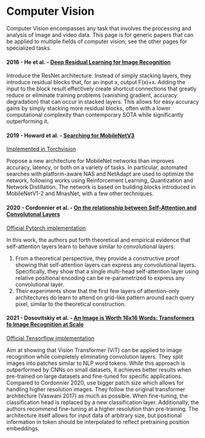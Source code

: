 # Computer Vision

Computer Vision encompasses any task that involves the processing and analysis of image and video data.
This page is for generic papers that can be applied to multiple fields of computer vision; see the other pages for specialized tasks.

#### 2016 - He et al. - [Deep Residual Learning for Image Recognition](https://arxiv.org/abs/1512.03385)

Introduce the ResNet architecture. Instead of simply stacking layers, they introduce residual blocks that, for an input x, output F(x)+x. 
Adding the input to the block result effectively create shortcut connections that greatly reduce or eliminate training problems (vanishing gradient, accuracy degradation) that can occur in stacked layers.
This allows for easy accuracy gains by simply stacking more residual blocks, often with a lower computational complexity than contemporary SOTA while significantly outperforming it.

#### 2019 - Howard et al. - [Searching for MobileNetV3](https://arxiv.org/abs/1905.02244)

[Implemented in Torchvision](https://pytorch.org/vision/master/models/mobilenetv3.html)


Propose a new architecture for MobileNet networks than improves accuracy, latency, or both on a variety of tasks. In particular, automated searches with platform-aware NAS and NetAdapt are used to optimize the network, following works using Reinforcement Learning, Quantization and Network Distillation. The network is based on building blocks introduced in MobileNetV1-2 and MnasNet, with a few other techniques. 

#### 2020 - Cordonnier et al. - [On the relationship between Self-Attention and Convolutonal Layers](https://arxiv.org/abs/1911.03584)

[Official Pytorch implementation](https://github.com/epfml/attention-cnn)

In this work, the authors put forth theoretical and empirical evidence that self-attention layers learn to behave similar to convolutional layers:
1. From a theoretical perspective, they provide a constructive proof showing that self-attention layers can express any convolutional layers.
Specifically, they show that a single multi-head self-attention layer using relative positional encoding can be re-parametrized to express any convolutional layer.
2. Their experiments show that the first few layers of attention-only architectures do learn to attend on grid-like pattern around each query pixel, similar to the theoretical construction.

#### 2021 - Dosovitskiy et al. - [An Image is Worth 16x16 Words: Transformers fo Image Recognition at Scale](https://arxiv.org/abs/2010.11929)

[Official Tensorflow implementation](https://github.com/google-research/vision_transformer)

Aim at showing that Vision Transformer (ViT) can be applied to image recognition while completely eliminating convolution layers.
They split images into patches similar to NLP word tokens. While this approach is outperformed by CNNs on small datasets, it achieves better results when pre-trained on large datasets and fine-tuned for specific applications.
Compared to Cordonnier 2020, use bigger patch size which allows for handling higher resolution images. They follow the original transformer architecture (Vaswani 2017) as much as possible.
When fine-tuning, the classification head is replaced by a new classification layer. Additionally, the authors recommend fine-tuning at a higher resolution than pre-training.
The architecture itself allows for input data of arbitrary size, but positional information in token should be interpolated to reflect pretraining position embeddings.
